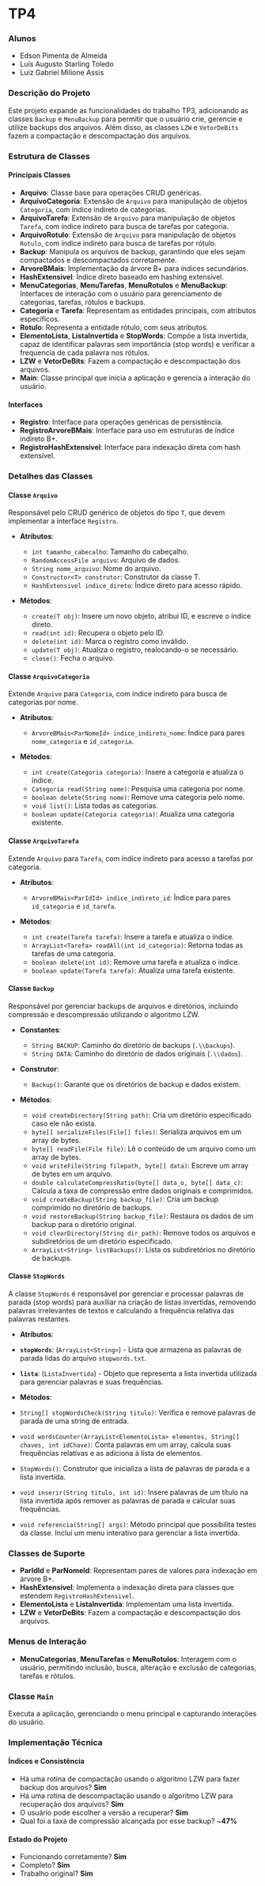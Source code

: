 # TP4

### Alunos
- Edson Pimenta de Almeida
- Luís Augusto Starling Toledo
- Luiz Gabriel Milione Assis

### Descrição do Projeto

Este projeto expande as funcionalidades do trabalho TP3, adicionando as classes `Backup` e `MenuBackup` para permitir que o usuário crie, gerencie e utilize backups dos arquivos.
Além disso, as classes `LZW` e `VetorDeBits` fazem a compactação e descompactação dos arquivos.

### Estrutura de Classes

#### Principais Classes

- **Arquivo**: Classe base para operações CRUD genéricas.
- **ArquivoCategoria**: Extensão de `Arquivo` para manipulação de objetos `Categoria`, com índice indireto de categorias.
- **ArquivoTarefa**: Extensão de `Arquivo` para manipulação de objetos `Tarefa`, com índice indireto para busca de tarefas por categoria.
- **ArquivoRotulo**: Extensão de `Arquivo` para manipulação de objetos `Rotulo`, com índice indireto para busca de tarefas por rótulo.
- **Backup**: Manipula os arquivos de backup, garantindo que eles sejam compactados e descompactados corretamente.
- **ArvoreBMais**: Implementação da árvore B+ para índices secundários.
- **HashExtensivel**: Índice direto baseado em hashing extensível.
- **MenuCategorias**, **MenuTarefas**, **MenuRotulos** e **MenuBackup**: Interfaces de interação com o usuário para gerenciamento de categorias, tarefas, rótulos e backups.
- **Categoria** e **Tarefa**: Representam as entidades principais, com atributos específicos.
- **Rotulo**: Representa a entidade rótulo, com seus atributos.
- **ElementoLista**, **ListaInvertida** e **StopWords**: Compõe a lista invertida, capaz de identificar palavras sem importância (stop words) e verificar a frequencia de cada palavra nos rótulos.
- **LZW** e **VetorDeBits**: Fazem a compactação e descompactação dos arquivos.
- **Main**: Classe principal que inicia a aplicação e gerencia a interação do usuário.

#### Interfaces

- **Registro**: Interface para operações genéricas de persistência.
- **RegistroArvoreBMais**: Interface para uso em estruturas de índice indireto B+.
- **RegistroHashExtensivel**: Interface para indexação direta com hash extensível.

### Detalhes das Classes

#### Classe `Arquivo`
Responsável pelo CRUD genérico de objetos do tipo `T`, que devem implementar a interface `Registro`.

- **Atributos**:
  - `int tamanho_cabecalho`: Tamanho do cabeçalho.
  - `RandomAccessFile arquivo`: Arquivo de dados.
  - `String nome_arquivo`: Nome do arquivo.
  - `Constructor<T> construtor`: Construtor da classe T.
  - `HashExtensivel indice_direto`: Índice direto para acesso rápido.

- **Métodos**:
  - `create(T obj)`: Insere um novo objeto, atribui ID, e escreve o índice direto.
  - `read(int id)`: Recupera o objeto pelo ID.
  - `delete(int id)`: Marca o registro como inválido.
  - `update(T obj)`: Atualiza o registro, realocando-o se necessário.
  - `close()`: Fecha o arquivo.

#### Classe `ArquivoCategoria`
Extende `Arquivo` para `Categoria`, com índice indireto para busca de categorias por nome.

- **Atributos**:
  - `ArvoreBMais<ParNomeId> indice_indireto_nome`: Índice para pares `nome_categoria` e `id_categoria`.

- **Métodos**:
  - `int create(Categoria categoria)`: Insere a categoria e atualiza o índice.
  - `Categoria read(String nome)`: Pesquisa uma categoria por nome.
  - `boolean delete(String nome)`: Remove uma categoria pelo nome.
  - `void list()`: Lista todas as categorias.
  - `boolean update(Categoria categoria)`: Atualiza uma categoria existente.

#### Classe `ArquivoTarefa`
Extende `Arquivo` para `Tarefa`, com índice indireto para acesso a tarefas por categoria.

- **Atributos**:
  - `ArvoreBMais<ParIdId> indice_indireto_id`: Índice para pares `id_categoria` e `id_tarefa`.

- **Métodos**:
  - `int create(Tarefa tarefa)`: Insere a tarefa e atualiza o índice.
  - `ArrayList<Tarefa> readAll(int id_categoria)`: Retorna todas as tarefas de uma categoria.
  - `boolean delete(int id)`: Remove uma tarefa e atualiza o índice.
  - `boolean update(Tarefa tarefa)`: Atualiza uma tarefa existente.

#### Classe `Backup`
Responsável por gerenciar backups de arquivos e diretórios, incluindo compressão e descompressão utilizando o algoritmo LZW.

- **Constantes**:
  - `String BACKUP`: Caminho do diretório de backups (`.\\backups`).
  - `String DATA`: Caminho do diretório de dados originais (`.\\dados`).

- **Construtor**:
  - `Backup()`: Garante que os diretórios de backup e dados existem.

- **Métodos**:
  - `void createDirectory(String path)`: Cria um diretório especificado caso ele não exista.
  - `byte[] serializeFiles(File[] files)`: Serializa arquivos em um array de bytes.
  - `byte[] readFile(File file)`: Lê o conteúdo de um arquivo como um array de bytes.
  - `void writeFile(String filepath, byte[] data)`: Escreve um array de bytes em um arquivo.
  - `double calculateCompressRatio(byte[] data_o, byte[] data_c)`: Calcula a taxa de compressão entre dados originais e comprimidos.
  - `void createBackup(String backup_file)`: Cria um backup comprimido no diretório de backups.
  - `void restoreBackup(String backup_file)`: Restaura os dados de um backup para o diretório original.
  - `void clearDirectory(String dir_path)`: Remove todos os arquivos e subdiretórios de um diretório especificado.
  - `ArrayList<String> listBackups()`: Lista os subdiretórios no diretório de backups.

#### Classe `StopWords`
A classe `StopWords` é responsável por gerenciar e processar palavras de parada (stop words) para auxiliar na criação de listas invertidas, removendo palavras irrelevantes de textos e calculando a frequência relativa das palavras restantes.

- **Atributos**:

- **`stopWords`**: (`ArrayList<String>`) - Lista que armazena as palavras de parada lidas do arquivo `stopwords.txt`.
- **`lista`**: (`ListaInvertida`) - Objeto que representa a lista invertida utilizada para gerenciar palavras e suas frequências.

- **Métodos**:
- `String[] stopWordsCheck(String titulo)`: Verifica e remove palavras de parada de uma string de entrada.
- `void wordsCounter(ArrayList<ElementoLista> elementos, String[] chaves, int idChave)`: Conta palavras em um array, calcula suas frequências relativas e as adiciona à lista de elementos.
- `StopWords()`: Construtor que inicializa a lista de palavras de parada e a lista invertida.
- `void inserir(String titulo, int id)`: Insere palavras de um título na lista invertida após remover as palavras de parada e calcular suas frequências.
- `void referencia(String[] args)`: Método principal que possibilita testes da classe. Inclui um menu interativo para gerenciar a lista invertida.


### Classes de Suporte

- **ParIdId** e **ParNomeId**: Representam pares de valores para indexação em árvore B+.
- **HashExtensivel**: Implementa a indexação direta para classes que estendem `RegistroHashExtensivel`.
- **ElementoLista** e **ListaInvertida**: Implementam uma lista invertida.
- **LZW** e **VetorDeBits**: Fazem a compactação e descompactação dos arquivos.

### Menus de Interação

- **MenuCategorias**, **MenuTarefas** e **MenuRotulos**: Interagem com o usuário, permitindo inclusão, busca, alteração e exclusão de categorias, tarefas e rótulos.

### Classe `Main`
Executa a aplicação, gerenciando o menu principal e capturando interações do usuário.

### Implementação Técnica

#### Índices e Consistência

- Há uma rotina de compactação usando o algoritmo LZW para fazer backup dos arquivos? **Sim**
- Há uma rotina de descompactação usando o algoritmo LZW para recuperação dos arquivos? **Sim**
- O usuário pode escolher a versão a recuperar? **Sim**
- Qual foi a taxa de compressão alcançada por esse backup? ~**47%**

#### Estado do Projeto

- Funcionando corretamente? **Sim**
- Completo? **Sim**
- Trabalho original? **Sim**
